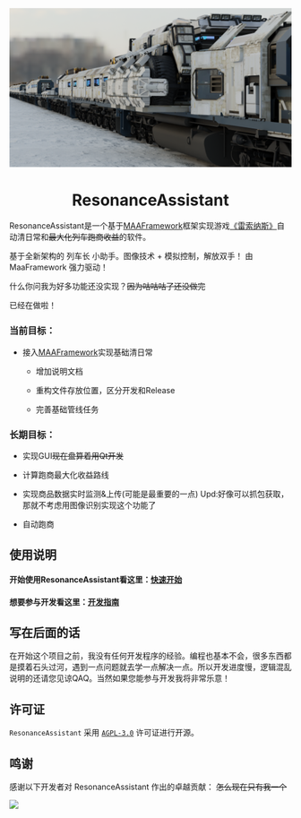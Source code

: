 <p align="center">

<img src="/resource/image/General/Gallery.png" />

</p>

<div align="center">

# ResonanceAssistant

</div>

ResonanceAssistant是一个基于[MAAFramework](https://github.com/MaaXYZ/MaaFramework)框架实现游戏[《雷索纳斯》](https://soli-reso.com/)自动清日常和~~最大化列车跑商收益~~的软件。

基于全新架构的 列车长 小助手。图像技术 + 模拟控制，解放双手！
由 MaaFramework 强力驱动！

什么你问我为好多功能还没实现？~~因为咕咕咕了还没做完~~

已经在做啦！

### 当前目标：

- 接入[MAAFramework](https://github.com/MaaXYZ/MaaFramework)实现基础清日常
  
  - 增加说明文档

  - 重构文件存放位置，区分开发和Release

  - 完善基础管线任务

### 长期目标：

- 实现GUI~~现在盘算着用Qt开发~~

- 计算跑商最大化收益路线

- 实现商品数据实时监测&上传(可能是最重要的一点) Upd:好像可以抓包获取，那就不考虑用图像识别实现这个功能了

- 自动跑商

## 使用说明

#### 开始使用ResonanceAssistant看这里：[快速开始](docs/zh_cn/Start/快速开始.md)

#### 想要参与开发看这里：[开发指南](docs/zh_cn/Develop/开发指南.md)

## 写在后面的话

在开始这个项目之前，我没有任何开发程序的经验。编程也基本不会，很多东西都是摸着石头过河，遇到一点问题就去学一点解决一点。所以开发进度慢，逻辑混乱说明的还请您见谅QAQ。当然如果您能参与开发我将非常乐意！

## 许可证

`ResonanceAssistant` 采用 [`AGPL-3.0`](./LICENSE.md) 许可证进行开源。

## 鸣谢

感谢以下开发者对 ResonanceAssistant 作出的卓越贡献： ~~怎么现在只有我一个~~

<a href="https://github.com/NaNExist/ResonanceAssistant/graphs/contributors">
  <img src="https://contrib.rocks/image?repo=NaNExist/ResonanceAssistant&max=1000" />
</a>